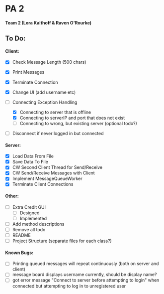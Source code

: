 # PA 2
#### Team 2 (Lora Kalthoff & Raven O'Rourke)

## To Do:
#### Client:
- [X] Check Message Length (500 chars)
- [X] Print Messages
- [X] Terminate Connection
- [X] Change UI (add username etc)
- [ ] Connecting Exception Handling
    - [X] Connecting to server that is offline
    - [X] Connecting to serverIP and port that does not exist
    - [ ] Connecting to wrong, but existing server (optional todo?)
- [ ] Disconnect if never logged in but connected


#### Server: 
- [X] Load Data From File
- [X] Save Data To File
- [X] CW Second Client Thread for Send/Receive
- [X] CW Send/Receive Messages with Client
- [X] Implement MessageQueueWorker
- [X] Terminate Client Connections

#### Other:
- [ ] Extra Credit GUI
    - [ ] Designed
    - [ ] Implemented
- [ ] Add method descriptions
- [ ] Remove all todo
- [ ] README
- [ ] Project Structure (separate files for each class?)

#### Known Bugs:
- [ ] Printing queued messages will repeat continuously (both on server and client)
- [ ] message board displays username currently, should be display name?
- [ ] got error message "Connect to server before attempting to login" when connected but attempting to log in to unregistered user